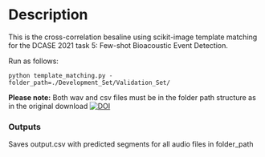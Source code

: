 # Description

This is the cross-correlation besaline using scikit-image template matching for the DCASE 2021 task 5: Few-shot Bioacoustic Event Detection.

Run as follows:
```
python template_matching.py -folder_path=./Development_Set/Validation_Set/
```

**Please note:** Both wav and csv files must be in the folder path structure as in the original download <a href="https://doi.org/10.5281/zenodo.4543504"><img src="https://zenodo.org/badge/DOI/10.5281/zenodo.4543504.svg" alt="DOI"></a>


### Outputs
Saves output.csv with predicted segments for all audio files in folder_path
